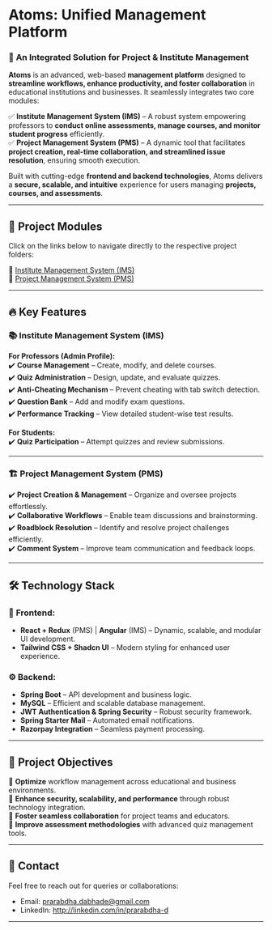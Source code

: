 # **Atoms: Unified Management Platform**  

### 🚀 **An Integrated Solution for Project & Institute Management**  

**Atoms** is an advanced, web-based **management platform** designed to **streamline workflows, enhance productivity, and foster collaboration** in educational institutions and businesses. It seamlessly integrates two core modules:

✅ **Institute Management System (IMS)** – A robust system empowering professors to **conduct online assessments, manage courses, and monitor student progress** efficiently.  
✅ **Project Management System (PMS)** – A dynamic tool that facilitates **project creation, real-time collaboration, and streamlined issue resolution**, ensuring smooth execution.  

Built with cutting-edge **frontend and backend technologies**, Atoms delivers a **secure, scalable, and intuitive** experience for users managing **projects, courses, and assessments**.  

---

## 🔗 **Project Modules**
Click on the links below to navigate directly to the respective project folders:

📌 [Institute Management System (IMS)](https://github.com/Prarabdha17/Atoms-Unified_Management_Platform/tree/main/Institute_Management_System)  
📌 [Project Management System (PMS)](https://github.com/Prarabdha17/Atoms-Unified_Management_Platform/tree/main/Project_Management_System)  

---

## 🔥 **Key Features**  

### 📚 **Institute Management System (IMS)**  
**For Professors (Admin Profile):**  
✔️ **Course Management** – Create, modify, and delete courses.  
✔️ **Quiz Administration** – Design, update, and evaluate quizzes.  
✔️ **Anti-Cheating Mechanism** – Prevent cheating with tab switch detection.  
✔️ **Question Bank** – Add and modify exam questions.  
✔️ **Performance Tracking** – View detailed student-wise test results.  

**For Students:**  
✔️ **Quiz Participation** – Attempt quizzes and review submissions.  

---

### 🏗 **Project Management System (PMS)**  
✔️ **Project Creation & Management** – Organize and oversee projects effortlessly.  
✔️ **Collaborative Workflows** – Enable team discussions and brainstorming.  
✔️ **Roadblock Resolution** – Identify and resolve project challenges efficiently.  
✔️ **Comment System** – Improve team communication and feedback loops.  

---

## 🛠 **Technology Stack**  

### 🎨 **Frontend:**  
- **React + Redux** (PMS) | **Angular** (IMS) – Dynamic, scalable, and modular UI development.  
- **Tailwind CSS + Shadcn UI** – Modern styling for enhanced user experience.  

### ⚙️ **Backend:**  
- **Spring Boot** – API development and business logic.  
- **MySQL** – Efficient and scalable database management.  
- **JWT Authentication & Spring Security** – Robust security framework.  
- **Spring Starter Mail** – Automated email notifications.  
- **Razorpay Integration** – Seamless payment processing.  

---

## 🎯 **Project Objectives**  

🔹 **Optimize** workflow management across educational and business environments.  
🔹 **Enhance security, scalability, and performance** through robust technology integration.  
🔹 **Foster seamless collaboration** for project teams and educators.  
🔹 **Improve assessment methodologies** with advanced quiz management tools.  

---

## 📩 Contact
Feel free to reach out for queries or collaborations:

- Email: prarabdha.dabhade@gmail.com
- LinkedIn: http://linkedin.com/in/prarabdha-d

---
